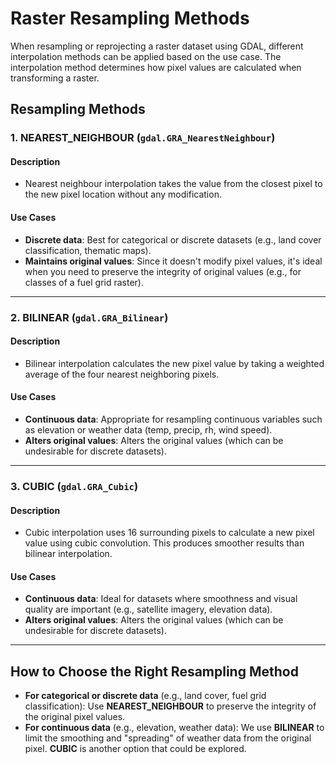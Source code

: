 # Raster Resampling Methods

When resampling or reprojecting a raster dataset using GDAL, different interpolation methods can be applied based on the use case. The interpolation method determines how pixel values are calculated when transforming a raster.

## Resampling Methods

### 1. **NEAREST_NEIGHBOUR (`gdal.GRA_NearestNeighbour`)**

#### Description

- Nearest neighbour interpolation takes the value from the closest pixel to the new pixel location without any modification.

#### Use Cases

- **Discrete data**: Best for categorical or discrete datasets (e.g., land cover classification, thematic maps).
- **Maintains original values**: Since it doesn't modify pixel values, it's ideal when you need to preserve the integrity of original values (e.g., for classes of a fuel grid raster).

---

### 2. **BILINEAR (`gdal.GRA_Bilinear`)**

#### Description

- Bilinear interpolation calculates the new pixel value by taking a weighted average of the four nearest neighboring pixels.

#### Use Cases

- **Continuous data**: Appropriate for resampling continuous variables such as elevation or weather data (temp, precip, rh, wind speed).
- **Alters original values**: Alters the original values (which can be undesirable for discrete datasets).

---

### 3. **CUBIC (`gdal.GRA_Cubic`)**

#### Description

- Cubic interpolation uses 16 surrounding pixels to calculate a new pixel value using cubic convolution. This produces smoother results than bilinear interpolation.

#### Use Cases

- **Continuous data**: Ideal for datasets where smoothness and visual quality are important (e.g., satellite imagery, elevation data).
- **Alters original values**: Alters the original values (which can be undesirable for discrete datasets).

---

## How to Choose the Right Resampling Method

- **For categorical or discrete data** (e.g., land cover, fuel grid classification): Use **NEAREST_NEIGHBOUR** to preserve the integrity of the original pixel values.
- **For continuous data** (e.g., elevation, weather data): We use **BILINEAR** to limit the smoothing and "spreading" of weather data from the original pixel. **CUBIC** is another option that could be explored.
